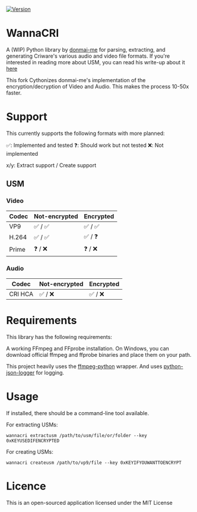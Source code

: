 [![Version](https://img.shields.io/pypi/v/wannacri.svg)](https://pypi.org/project/WannaCRI)

WannaCRI
========
A (WIP) Python library by [donmai-me](https://github.com/donmai-me) for parsing, extracting, and generating Criware's various audio and video file formats.
If you're interested in reading more about USM, you can read his write-up about it [here](https://listed.to/@donmai/24921/criware-s-usm-format-part-1)

This fork Cythonizes donmai-me's implementation of the encryption/decryption of Video and Audio. This makes the process 10-50x faster.

Support
=======
This currently supports the following formats with more planned:

✅: Implemented and tested ❓: Should work but not tested ❌: Not implemented

x/y: Extract support / Create support

## USM

### Video

| Codec | Not-encrypted | Encrypted |
| ----- | ----- |-----------|
| VP9 | ✅ / ✅  | ✅ / ✅     |
| H.264 | ✅ / ✅ | ✅ / ❓     |
| Prime | ❓ / ❌ | ❓ / ❌     |

### Audio

| Codec | Not-encrypted | Encrypted |
| ----- | ----- | ----- |
| CRI HCA | ✅ / ❌ | ✅ / ❌ |

Requirements
============
This library has the following requirements:

A working FFmpeg and FFprobe installation. On Windows, you can download official ffmpeg and ffprobe binaries and place them on your path.

This project heavily uses the [ffmpeg-python](https://pypi.org/project/ffmpeg-python) wrapper. And uses [python-json-logger](https://pypi.org/project/python-json-logger) for logging.

Usage
=====
If installed, there should be a command-line tool available.

For extracting USMs:

`wannacri extractusm /path/to/usm/file/or/folder --key 0xKEYUSEDIFENCRYPTED`

For creating USMs:

`wannacri createusm /path/to/vp9/file --key 0xKEYIFYOUWANTTOENCRYPT`

Licence
=======
This is an open-sourced application licensed under the MIT License

